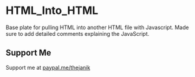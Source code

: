 # HTML_Into_HTML
Base plate for pulling HTML into another HTML file with Javascript.
Made sure to add detailed comments explaining the JavaScript.
## Support Me
Support me at [paypal.me/thejanik](https://www.paypal.me/thejanik)
